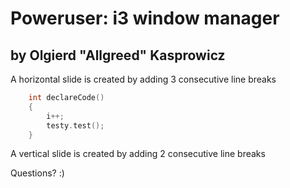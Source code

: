# Poweruser: i3 window manager
## by Olgierd &#34;Allgreed&#34; Kasprowicz


A horizontal slide is created by adding 3 consecutive line breaks

```cpp
	int declareCode()
	{
		i++;
		testy.test();
	}
```

A vertical slide is created by adding 2 consecutive line breaks



Questions? :)
